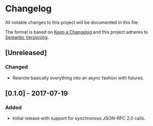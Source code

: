 # Changelog
All notable changes to this project will be documented in this file.

The format is based on [Keep a Changelog](http://keepachangelog.com/en/1.0.0/)
and this project adheres to [Semantic Versioning](http://semver.org/spec/v2.0.0.html).

## [Unreleased]
### Changed
- Rewrote basically everything into an async fashion with futures.

## [0.1.0] - 2017-07-19
### Added
- Initial release with support for synchronous JSON-RPC 2.0 calls.

